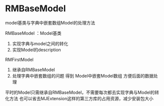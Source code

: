 # RMBaseModel
model基类与字典中嵌套数组Model的处理方法


RMBaseModel ：Model基类

1. 实现字典与model之间的转化
2. 实现Model的description

RMFirstModel

1. 继承自RMBaseModel
2. 处理字典中嵌套数组的问题 得到 Model中嵌套Model数组 方便后面的数据处理



平时的Model只需继承自RMBaseModel，不需要每次都去实现字典与Model的转化方法
也可以省去MJExtension这样的第三方库的占用资源，减少安装包大小

